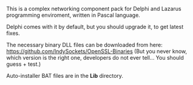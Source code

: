 This is a complex networking component pack for Delphi and Lazarus programming enviroment,
 written in Pascal language.

Delphi comes with it by default, but you should upgrade it, to get latest fixes.

The necessary binary DLL files can be downloaded from here:
https://github.com/IndySockets/OpenSSL-Binaries
 (But you never know, which version is the right one, developers do not ever tell... You should guess + test.)

Auto-installer BAT files are in the **Lib** directory.
